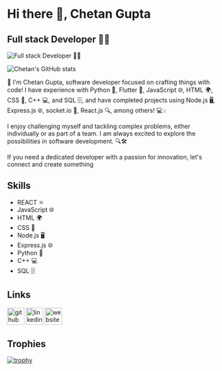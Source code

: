 # Hi there 👋, Chetan Gupta

## Full stack Developer 🧑‍💻

![Full stack Developer 🧑‍💻](https://res.cloudinary.com/dq87rxvyn/image/upload/v1712568348/github-header-image_khzysy.png)



![Chetan's GitHub stats](https://github-readme-stats.vercel.app/api?username=Chetan2708&theme=cobalt_icons=true)

👋 I'm Chetan Gupta, software developer focused on crafting things with code! I have experience with Python 🐍, Flutter 📱, JavaScript 🌐, HTML 🌍, CSS 🎨, C++ 💻, and SQL 🗄️, and have completed projects using Node.js 🖥️, Express.js 🌐, socket.io 💬, React.js 🔍, among others! 💻💡

I enjoy challenging myself and tackling complex problems, either individually or as part of a team. I am always excited to explore the possibilities in software development. 🔍🛠️

If you need a dedicated developer with a passion for innovation, let's connect and create something

## Skills

- REACT ⚛️
- JavaScript 🌐
- HTML 🌍
- CSS 🎨
- Node.js 🖥️
- Express.js 🌐
- Python 🐍
- C++ 💻
- SQL 🗄️

## Links 

[<img src='https://cdn.jsdelivr.net/npm/simple-icons@3.0.1/icons/github.svg' alt='github' height='40'>](https://github.com/https://github.com/Chetan2708?tab=repositories)  [<img src='https://cdn.jsdelivr.net/npm/simple-icons@3.0.1/icons/linkedin.svg' alt='linkedin' height='40'>](https://www.linkedin.com/in/https://www.linkedin.com/in/chetan-gupta2708//)  [<img src='https://cdn.jsdelivr.net/npm/simple-icons@3.0.1/icons/icloud.svg' alt='website' height='40'>](https://chetandevhub.vercel.app/)  

## Trophies 
[![trophy](https://github-profile-trophy.vercel.app/?username=Chetan2708)](https://github.com/ryo-ma/github-profile-trophy)
